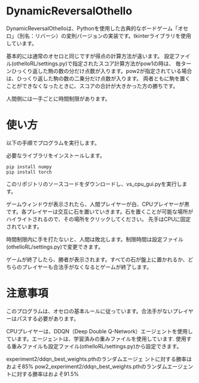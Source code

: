 
# DynamicReversalOthello
DynamicReversalOthelloは、Pythonを使用した古典的なボードゲーム「オセロ」（別名：リバーシ）の変則バージョンの実装です。tkinterライブラリを使用しています。

基本的には通常のオセロと同じですが得点の計算方法が違います。
設定ファイル(othelloRL/settings.py)で指定されたスコア計算方法がpow1の時は、
毎ターンひっくり返した駒の数の分だけ点数が入ります。pow2が指定されている場合は、ひっくり返した駒の数の二乗分だけ点数が入ります。
両者ともに駒を置くことができなくなったときに、スコアの合計が大きかった方の勝ちです。

人間側には一手ごとに時間制限があります。


# 使い方
以下の手順でプログラムを実行します。

必要なライブラリをインストールします。
```
pip install numpy
pip install torch
```


このリポジトリのソースコードをダウンロードし、vs_cpu_gui.pyを実行します。

ゲームウィンドウが表示されたら、人間プレイヤーが白、CPUプレイヤーが黒です。各プレイヤーは交互に石を置いていきます。石を置くことが可能な場所がハイライトされるので、その場所をクリックしてください。
先手はCPUに固定されています。

時間制限内に手を打たないと、人間は敗北します。制限時間は設定ファイル(othelloRL/settings.py)で変更できます。

ゲームが終了したら、勝者が表示されます。すべての石が盤上に置かれるか、どちらのプレイヤーも合法手がなくなるとゲームが終了します。

# 注意事項
このプログラムは、オセロの基本ルールに従っています。合法手がないプレイヤーはパスする必要があります。

CPUプレイヤーは、DDQN（Deep Double Q-Network）エージェントを使用しています。エージェントは、学習済みの重みファイルを使用しています.
使用する重みファイルも設定ファイル(othelloRL/settings.py)から設定できます。

experiment2/ddqn_best_weights.pthのランダムエージェ
ントに対する勝率はおよそ85%
pow2_experiment2/ddqn_best_weights.pthのランダムエージェントに対する勝率はおよそ91.5%

